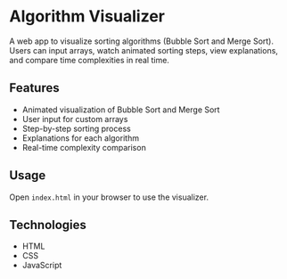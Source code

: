 # Algorithm Visualizer

A web app to visualize sorting algorithms (Bubble Sort and Merge Sort). Users can input arrays, watch animated sorting steps, view explanations, and compare time complexities in real time.

## Features
- Animated visualization of Bubble Sort and Merge Sort
- User input for custom arrays
- Step-by-step sorting process
- Explanations for each algorithm
- Real-time complexity comparison

## Usage
Open `index.html` in your browser to use the visualizer.

## Technologies
- HTML
- CSS
- JavaScript
